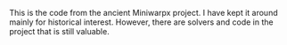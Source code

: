This is the code from the ancient Miniwarpx project. I have kept it around mainly for historical interest. However, there are solvers and code in the project that is still valuable.
